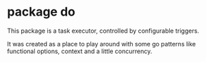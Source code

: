 # package do

This package is a task executor, controlled by configurable triggers.

It was created as a place to play around with some go patterns like functional options, context and a little concurrency.